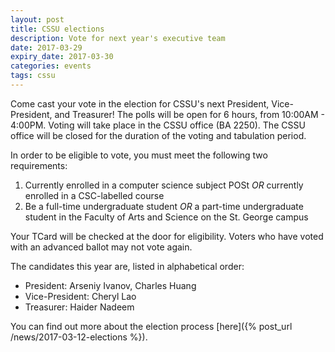 ```yaml
---
layout: post
title: CSSU elections
description: Vote for next year's executive team
date: 2017-03-29
expiry_date: 2017-03-30
categories: events
tags: cssu
---
```


Come cast your vote in the election for CSSU's next President, Vice-President, and Treasurer! The polls will be open for 6 hours, from 10:00AM - 4:00PM. Voting will take place in the CSSU office (BA 2250). The CSSU office will be closed for the duration of the voting and tabulation period.

In order to be eligible to vote, you must meet the following two requirements:

1. Currently enrolled in a computer science subject POSt _OR_ currently enrolled in a CSC-labelled course
2. Be a full-time undergraduate student _OR_ a part-time undergraduate student in the Faculty of Arts and Science on the St. George campus

Your TCard will be checked at the door for eligibility. Voters who have voted with an advanced ballot may not vote again.

The candidates this year are, listed in alphabetical order:

- President: Arseniy Ivanov, Charles Huang
- Vice-President: Cheryl Lao
- Treasurer: Haider Nadeem

You can find out more about the election process [here]({% post_url /news/2017-03-12-elections %}).
